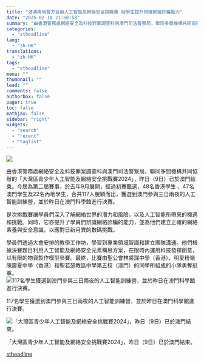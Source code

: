 ```yaml
---
title: "港澳兩地警方合辦人工智能及網絡安全挑戰賽 助學生提升辨識網絡詐騙能力"
date: "2025-02-10 21:50:58"
summary: "由香港警務處網絡安全及科技罪案調查科與澳門司法警察局，聯同多間機構共同協辦的「..."
categories:
  - "stheadline"
lang:
  - "zh-HK"
translations:
  - "zh-HK"
tags:
  - "stheadline"
menu: ""
thumbnail: ""
lead: ""
comments: false
authorbox: false
pager: true
toc: false
mathjax: false
sidebar: "right"
widgets:
  - "search"
  - "recent"
  - "taglist"
---
```


![](https://image.stheadline.com/f/680p0/0x0/100/none/9390984e7fcb85dbb537b85ade3054af/stheadline/inewsmedia/20250210/_2025021021445449201.jpg)






由香港警務處網絡安全及科技罪案調查科與澳門司法警察局，聯同多間機構共同協辦的「大灣區青少年人工智能及網絡安全挑戰賽2024」，昨日（9日）已於澳門結束。今屆為第二屆賽事，於去年9月展開，經過初賽甄選，48名香港學生 、47名澳門學生及22名內地學生，合共117人脫穎而出，獲選到澳門參與三日兩夜的人工智能訓練營，並於昨日在澳門科學館進行決賽。

是次挑戰賽讓學員們深入了解網絡世界的潛力和風險，以及人工智能所帶來的機遇和挑戰。同時，它亦提升了學員們辨識網絡詐騙的能力，並為他們建立正確的網絡素養與安全意識，以應對日新月異的數碼挑戰。

學員們透過大會安排的教學工作坊，學習到專業領域智識和建立團隊溝通。他們根據決賽題目利用人工智能及網絡安全元素構思方案，在限時內運用科技發揮創意，以有限的物資製作模型參賽。最終，比賽由聖公會林裘謀中學（香港）、明愛粉嶺陳震夏中學（香港）和聖若瑟教區中學第五校（澳門）的同學所組成的小隊勇奪冠軍。
 ![117名學生獲選到澳門參與三日兩夜的人工智能訓練營，並於昨日在澳門科學館進行決賽。](https://image.hkhl.hk/f/1024p0/0x0/100/none/4b5550d05b23ebcc80f4bcf9cb978289/2025-02/WhatsApp_Image_2025-02-10_at_19_25_17.jpeg)


117名學生獲選到澳門參與三日兩夜的人工智能訓練營，並於昨日在澳門科學館進行決賽。



 ![「大灣區青少年人工智能及網絡安全挑戰賽2024」，昨日（9日）已於澳門結束。](https://image.hkhl.hk/f/1024p0/0x0/100/none/4b20362199808068149a975ff214659c/2025-02/WhatsApp_Image_2025-02-10_at_19_25_16.jpeg)


「大灣區青少年人工智能及網絡安全挑戰賽2024」，昨日（9日）已於澳門結束。

[stheadline](https://std.stheadline.com/realtime/article/2051971/即時-港聞-港澳兩地警方合辦人工智能及網絡安全挑戰賽-助學生提升辨識網絡詐騙能力)
